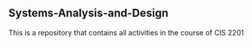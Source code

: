 ## Systems-Analysis-and-Design
This is a repository that contains all activities in the course of CIS 2201
